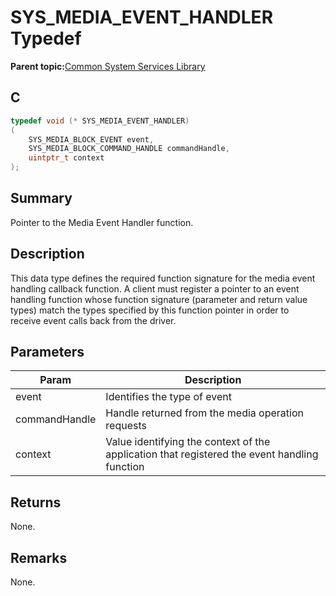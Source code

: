 # SYS\_MEDIA\_EVENT\_HANDLER Typedef

**Parent topic:**[Common System Services Library](GUID-B6B51E48-2D3D-42F8-8493-3405F1639A9E.md)

## C

```c
typedef void (* SYS_MEDIA_EVENT_HANDLER)
(
    SYS_MEDIA_BLOCK_EVENT event,
    SYS_MEDIA_BLOCK_COMMAND_HANDLE commandHandle,
    uintptr_t context
);

```

## Summary

Pointer to the Media Event Handler function.

## Description

This data type defines the required function signature for the media event<br />handling callback function. A client must register a pointer to an event<br />handling function whose function signature \(parameter and return value<br />types\) match the types specified by this function pointer in order to<br />receive event calls back from the driver.

## Parameters

|Param|Description|
|-----|-----------|
|event|Identifies the type of event|
|commandHandle|Handle returned from the media operation requests|
|context|Value identifying the context of the application that registered the event handling function|

## Returns

None.

## Remarks

None.

